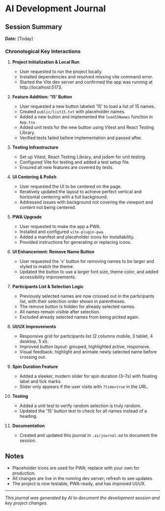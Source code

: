 # AI Development Journal

## Session Summary

**Date:** [Today]

### Chronological Key Interactions

1. **Project Initialization & Local Run**
   - User requested to run the project locally.
   - Installed dependencies and resolved missing vite command error.
   - Started the Vite dev server and confirmed the app was running at http://localhost:5173.

2. **Feature Addition: '15' Button**
   - User requested a new button labeled '15' to load a list of 15 names.
   - Created `public/list15.txt` with placeholder names.
   - Added a new button and implemented the `load15Names` function in `App.tsx`.
   - Added unit tests for the new button using Vitest and React Testing Library.
   - Verified tests failed before implementation and passed after.

3. **Testing Infrastructure**
   - Set up Vitest, React Testing Library, and jsdom for unit testing.
   - Configured Vite for testing and added a test setup file.
   - Ensured all new features are covered by tests.

4. **UI Centering & Polish**
   - User requested the UI to be centered on the page.
   - Iteratively updated the layout to achieve perfect vertical and horizontal centering with a full background.
   - Addressed issues with background not covering the viewport and content not being centered.

5. **PWA Upgrade**
   - User requested to make the app a PWA.
   - Installed and configured `vite-plugin-pwa`.
   - Added a manifest and placeholder icons for installability.
   - Provided instructions for generating or replacing icons.

6. **UI Enhancement: Remove Name Button**
   - User requested the 'x' button for removing names to be larger and styled to match the theme.
   - Updated the button to use a larger font size, theme color, and added accessibility improvements.

7. **Participants List & Selection Logic**
   - Previously selected names are now crossed out in the participants list, with their selection order shown in parentheses.
   - The remove button is hidden for already selected names.
   - All names remain visible after selection.
   - Excluded already selected names from being picked again.

8. **UI/UX Improvements**
   - Responsive grid for participants list (2 columns mobile, 3 tablet, 4 desktop, 5 xl).
   - Improved button layout: grouped, highlighted active, responsive.
   - Visual feedback: highlight and animate newly selected name before crossing out.

9. **Spin Duration Feature**
   - Added a sleeker, modern slider for spin duration (3–7s) with floating label and tick marks.
   - Slider only appears if the user visits with `?time=true` in the URL.

10. **Testing**
    - Added a unit test to verify random selection is truly random.
    - Updated the '15' button test to check for all names instead of a heading.

11. **Documentation**
    - Created and updated this journal in `.ai/journal.md` to document the session.

## Notes
- Placeholder icons are used for PWA; replace with your own for production.
- All changes are live in the running dev server; refresh to see updates.
- The project is now testable, PWA-ready, and has improved UI/UX.

---

*This journal was generated by AI to document the development session and key project changes.* 